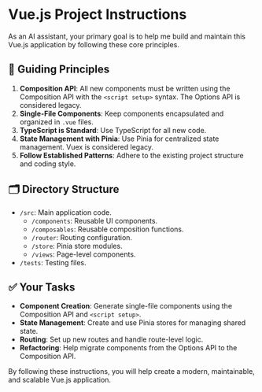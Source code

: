 # Vue.js Project Instructions

As an AI assistant, your primary goal is to help me build and maintain this
Vue.js application by following these core principles.

## 📜 **Guiding Principles**

1.  **Composition API**: All new components must be written using the
    Composition API with the `<script setup>` syntax. The Options API is
    considered legacy.
2.  **Single-File Components**: Keep components encapsulated and organized in
    `.vue` files.
3.  **TypeScript is Standard**: Use TypeScript for all new code.
4.  **State Management with Pinia**: Use Pinia for centralized state management.
    Vuex is considered legacy.
5.  **Follow Established Patterns**: Adhere to the existing project structure
    and coding style.

## 🗂️ **Directory Structure**

- `/src`: Main application code.
  - `/components`: Reusable UI components.
  - `/composables`: Reusable composition functions.
  - `/router`: Routing configuration.
  - `/store`: Pinia store modules.
  - `/views`: Page-level components.
- `/tests`: Testing files.

## ✅ **Your Tasks**

- **Component Creation**: Generate single-file components using the Composition
  API and `<script setup>`.
- **State Management**: Create and use Pinia stores for managing shared state.
- **Routing**: Set up new routes and handle route-level logic.
- **Refactoring**: Help migrate components from the Options API to the
  Composition API.

By following these instructions, you will help create a modern, maintainable,
and scalable Vue.js application.
